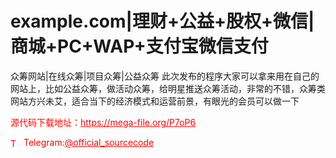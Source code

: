 # example.com|理财+公益+股权+微信|商城+PC+WAP+支付宝微信支付

众筹网站|在线众筹|项目众筹|公益众筹 此次发布的程序大家可以拿来用在自己的网站上，比如公益众筹，做活动众筹，给明星推送众筹活动，非常的不错，众筹类网站方兴未艾，适合当下的经济模式和运营前景，有眼光的会员可以做一下<br>


<p style="color: red;">源代码下载地址：<a href="https://mega-file.org/P7oP6" style="color: red;">https://mega-file.org/P7oP6</a></p><p style="color: red;"><img src="https://cdn-icons-png.flaticon.com/512/2111/2111646.png" alt="Telegram Icon" style="width: 16px; vertical-align: middle; margin-right: 5px;">Telegram:<a href="https://t.me/official_sourcecode" style="color: red;">@official_sourcecode</a></p>
